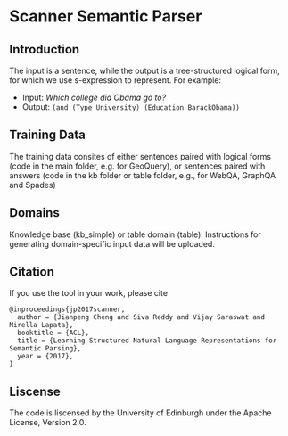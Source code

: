 # Scanner Semantic Parser

## Introduction
The input is a sentence, while the output is a tree-structured logical form, for which we use s-expression to represent. For example:
- Input: *Which college did Obama go to?*
- Output: `(and (Type University) (Education BarackObama))`

## Training Data
The training data consites of either sentences paired with logical forms (code in the main folder, e.g. for GeoQuery), or sentences paired with answers (code in the kb folder or table folder, e.g., for WebQA, GraphQA and Spades)

## Domains
Knowledge base (kb\_simple) or table domain (table).
Instructions for generating domain-specific input data will be uploaded.


## Citation
If you use the tool in your work, please cite

    @inproceedings{jp2017scanner,
      author = {Jianpeng Cheng and Siva Reddy and Vijay Saraswat and Mirella Lapata},
      booktitle = {ACL},
      title = {Learning Structured Natural Language Representations for Semantic Parsing},
      year = {2017},
    }

## Liscense
The code is liscensed by the University of Edinburgh under the Apache License, Version 2.0.
